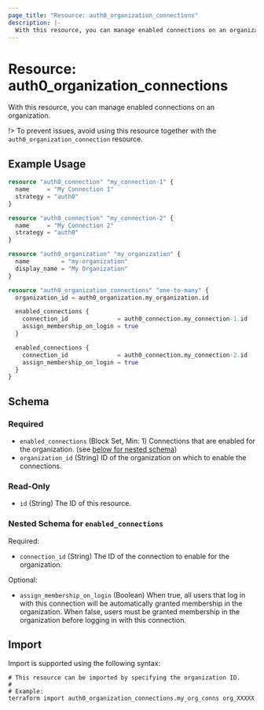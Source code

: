 ```yaml
---
page_title: "Resource: auth0_organization_connections"
description: |-
  With this resource, you can manage enabled connections on an organization.
---
```


# Resource: auth0_organization_connections

With this resource, you can manage enabled connections on an organization.

!> To prevent issues, avoid using this resource together with the `auth0_organization_connection` resource.

## Example Usage

```terraform
resource "auth0_connection" "my_connection-1" {
  name     = "My Connection 1"
  strategy = "auth0"
}

resource "auth0_connection" "my_connection-2" {
  name     = "My Connection 2"
  strategy = "auth0"
}

resource "auth0_organization" "my_organization" {
  name         = "my-organization"
  display_name = "My Organization"
}

resource "auth0_organization_connections" "one-to-many" {
  organization_id = auth0_organization.my_organization.id

  enabled_connections {
    connection_id              = auth0_connection.my_connection-1.id
    assign_membership_on_login = true
  }

  enabled_connections {
    connection_id              = auth0_connection.my_connection-2.id
    assign_membership_on_login = true
  }
}
```

<!-- schema generated by tfplugindocs -->
## Schema

### Required

- `enabled_connections` (Block Set, Min: 1) Connections that are enabled for the organization. (see [below for nested schema](#nestedblock--enabled_connections))
- `organization_id` (String) ID of the organization on which to enable the connections.

### Read-Only

- `id` (String) The ID of this resource.

<a id="nestedblock--enabled_connections"></a>
### Nested Schema for `enabled_connections`

Required:

- `connection_id` (String) The ID of the connection to enable for the organization.

Optional:

- `assign_membership_on_login` (Boolean) When true, all users that log in with this connection will be automatically granted membership in the organization. When false, users must be granted membership in the organization before logging in with this connection.

## Import

Import is supported using the following syntax:

```shell
# This resource can be imported by specifying the organization ID.
#
# Example:
terraform import auth0_organization_connections.my_org_conns org_XXXXX
```
